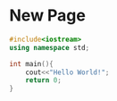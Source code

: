 # New Page

```cpp
#include<iostream>
using namespace std;

int main(){
    cout<<"Hello World!";
    return 0;
}
```

